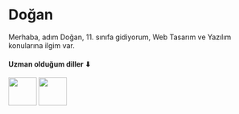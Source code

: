<h1> Doğan </h1>

<p> Merhaba, adım Doğan, 11. sınıfa gidiyorum, Web Tasarım ve Yazılım konularına ilgim var.
  
<h4> Uzman olduğum diller ⬇ </h4> 
<p>
<img style="height: 56px;" src="https://cdn-icons-png.flaticon.com/512/174/174854.png">
<img style="height: 56px;" src="https://upload.wikimedia.org/wikipedia/commons/thumb/d/d5/CSS3_logo_and_wordmark.svg/1200px-CSS3_logo_and_wordmark.svg.png">
</p>
